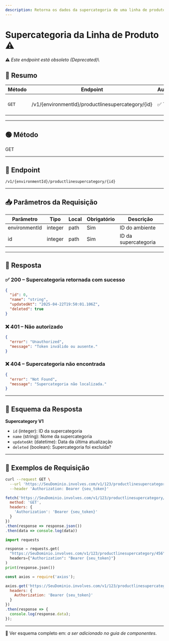 ```yaml
---
description: Retorna os dados da supercategoria de uma linha de produto com base no ID.
---
```


# Supercategoria da Linha de Produto ⚠️

⚠️ _Este endpoint está obsoleto (Deprecated)_\


## 🧾 Resumo

| Método | Endpoint                                          | Autenticação | Descrição                         |
| ------ | ------------------------------------------------- | ------------ | --------------------------------- |
| `GET`  | /v1/{environmentId}/productlinesupercategory/{id} | ✅ Token      | Retorna uma supercategoria por ID |

***

## 🟢 Método

GET

***

## 🔗 Endpoint

`/v1/{environmentId}/productlinesupercategory/{id}`

***

## 📥 Parâmetros da Requisição

| Parâmetro     | Tipo    | Local | Obrigatório | Descrição            |
| ------------- | ------- | ----- | ----------- | -------------------- |
| environmentId | integer | path  | Sim         | ID do ambiente       |
| id            | integer | path  | Sim         | ID da supercategoria |

***

## 🔄 Resposta

### ✅ 200 – Supercategoria retornada com sucesso

```json
{
  "id": 0,
  "name": "string",
  "updatedAt": "2025-04-22T19:50:01.106Z",
  "deleted": true
}
```

### ❌ 401 – Não autorizado

```json
{
  "error": "Unauthorized",
  "message": "Token inválido ou ausente."
}
```

### ❌ 404 – Supercategoria não encontrada

```json
{
  "error": "Not Found",
  "message": "Supercategoria não localizada."
}
```

***

## 🧬 Esquema da Resposta

**Supercategory V1**

* `id` (integer): ID da supercategoria
* `name` (string): Nome da supercategoria
* `updatedAt` (datetime): Data da última atualização
* `deleted` (boolean): Supercategoria foi excluída?

***

## 📘 Exemplos de Requisição

```bash
curl --request GET \
  --url 'https://SeuDominio.involves.com/v1/123/productlinesupercategory/456' \
  --header 'Authorization: Bearer {seu_token}'
```

```javascript
fetch('https://SeuDominio.involves.com/v1/123/productlinesupercategory/456', {
  method: 'GET',
  headers: {
    'Authorization': 'Bearer {seu_token}'
  }
})
.then(response => response.json())
.then(data => console.log(data))
```

```python
import requests

response = requests.get(
  "https://SeuDominio.involves.com/v1/123/productlinesupercategory/456",
  headers={"Authorization": "Bearer {seu_token}"}
)
print(response.json())
```

```javascript
const axios = require('axios');

axios.get('https://SeuDominio.involves.com/v1/123/productlinesupercategory/456', {
  headers: {
    Authorization: 'Bearer {seu_token}'
  }
})
.then(response => {
  console.log(response.data);
});
```

***

📎 Ver esquema completo em: _a ser adicionado no guia de componentes_.
